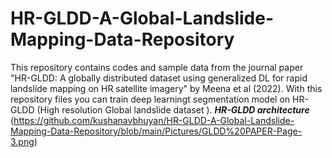 # HR-GLDD-A-Global-Landslide-Mapping-Data-Repository
This repository contains codes and sample data from the journal paper "HR-GLDD: A globally distributed dataset using generalized DL for rapid landslide mapping on HR satellite imagery" by Meena et al (2022). With this repository files you can train deep learningt segmentation model on HR-GLDD (High resolution Global landslide dataset ).
***HR-GLDD architecture***
(https://github.com/kushanavbhuyan/HR-GLDD-A-Global-Landslide-Mapping-Data-Repository/blob/main/Pictures/GLDD%20PAPER-Page-3.png)
